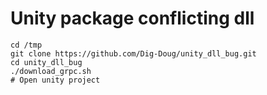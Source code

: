 # Unity package conflicting dll

```
cd /tmp
git clone https://github.com/Dig-Doug/unity_dll_bug.git
cd unity_dll_bug
./download_grpc.sh
# Open unity project
```

